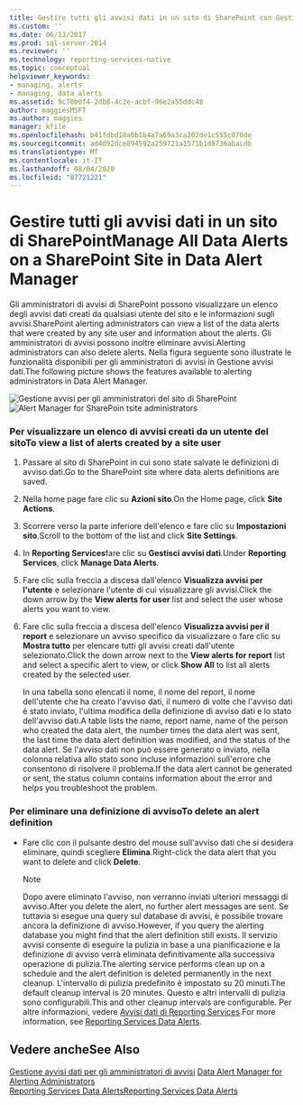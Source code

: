 ```yaml
---
title: Gestire tutti gli avvisi dati in un sito di SharePoint con Gestione avvisi dati | Microsoft Docs
ms.custom: ''
ms.date: 06/13/2017
ms.prod: sql-server-2014
ms.reviewer: ''
ms.technology: reporting-services-native
ms.topic: conceptual
helpviewer_keywords:
- managing, alerts
- managing, data alerts
ms.assetid: 9c70b0f4-2db8-4c2e-acbf-96e2a55ddc48
author: maggiesMSFT
ms.author: maggies
manager: kfile
ms.openlocfilehash: b41fdbd18a0b1b4a7a69a3ca202de1c555c070de
ms.sourcegitcommit: ad4d92dce894592a259721a1571b1d8736abacdb
ms.translationtype: MT
ms.contentlocale: it-IT
ms.lasthandoff: 08/04/2020
ms.locfileid: "87721221"
---
```

# <a name="manage-all-data-alerts-on-a-sharepoint-site-in-data-alert-manager"></a><span data-ttu-id="5096d-102">Gestire tutti gli avvisi dati in un sito di SharePoint</span><span class="sxs-lookup"><span data-stu-id="5096d-102">Manage All Data Alerts on a SharePoint Site in Data Alert Manager</span></span>
  <span data-ttu-id="5096d-103">Gli amministratori di avvisi di SharePoint possono visualizzare un elenco degli avvisi dati creati da qualsiasi utente del sito e le informazioni sugli avvisi.</span><span class="sxs-lookup"><span data-stu-id="5096d-103">SharePoint alerting administrators can view a list of the data alerts that were created by any site user and information about the alerts.</span></span> <span data-ttu-id="5096d-104">Gli amministratori di avvisi possono inoltre eliminare avvisi.</span><span class="sxs-lookup"><span data-stu-id="5096d-104">Alerting administrators can also delete alerts.</span></span> <span data-ttu-id="5096d-105">Nella figura seguente sono illustrate le funzionalità disponibili per gli amministratori di avvisi in Gestione avvisi dati.</span><span class="sxs-lookup"><span data-stu-id="5096d-105">The following picture shows the features available to alerting administrators in Data Alert Manager.</span></span>  
  
 <span data-ttu-id="5096d-106">![Gestione avvisi per gli amministratori del sito di SharePoint](media/rs-alertmanagersite.gif "Gestione avvisi per gli amministratori del sito di SharePoint")</span><span class="sxs-lookup"><span data-stu-id="5096d-106">![Alert Manager for SharePoin tsite administrators](media/rs-alertmanagersite.gif "Alert Manager for SharePoin tsite administrators")</span></span>  
  
### <a name="to-view-a-list-of-alerts-created-by-a-site-user"></a><span data-ttu-id="5096d-107">Per visualizzare un elenco di avvisi creati da un utente del sito</span><span class="sxs-lookup"><span data-stu-id="5096d-107">To view a list of alerts created by a site user</span></span>  
  
1.  <span data-ttu-id="5096d-108">Passare al sito di SharePoint in cui sono state salvate le definizioni di avviso dati.</span><span class="sxs-lookup"><span data-stu-id="5096d-108">Go to the SharePoint site where data alerts definitions are saved.</span></span>  
  
2.  <span data-ttu-id="5096d-109">Nella home page fare clic su **Azioni sito**.</span><span class="sxs-lookup"><span data-stu-id="5096d-109">On the Home page, click **Site Actions**.</span></span>  
  
3.  <span data-ttu-id="5096d-110">Scorrere verso la parte inferiore dell'elenco e fare clic su **Impostazioni sito**.</span><span class="sxs-lookup"><span data-stu-id="5096d-110">Scroll to the bottom of the list and click **Site Settings**.</span></span>  
  
4.  <span data-ttu-id="5096d-111">In **Reporting Services**fare clic su **Gestisci avvisi dati**.</span><span class="sxs-lookup"><span data-stu-id="5096d-111">Under **Reporting Services**, click **Manage Data Alerts**.</span></span>  
  
5.  <span data-ttu-id="5096d-112">Fare clic sulla freccia a discesa dall'elenco **Visualizza avvisi per l'utente** e selezionare l'utente di cui visualizzare gli avvisi.</span><span class="sxs-lookup"><span data-stu-id="5096d-112">Click the down arrow by the **View alerts for user** list and select the user whose alerts you want to view.</span></span>  
  
6.  <span data-ttu-id="5096d-113">Fare clic sulla freccia a discesa dell'elenco **Visualizza avvisi per il report** e selezionare un avviso specifico da visualizzare o fare clic su **Mostra tutto** per elencare tutti gli avvisi creati dall'utente selezionato.</span><span class="sxs-lookup"><span data-stu-id="5096d-113">Click the down arrow next to the **View alerts for report** list and select a specific alert to view, or click **Show All** to list all alerts created by the selected user.</span></span>  
  
     <span data-ttu-id="5096d-114">In una tabella sono elencati il nome, il nome del report, il nome dell'utente che ha creato l'avviso dati, il numero di volte che l'avviso dati è stato inviato, l'ultima modifica della definizione di avviso dati e lo stato dell'avviso dati.</span><span class="sxs-lookup"><span data-stu-id="5096d-114">A table lists the name, report name, name of the person who created the data alert, the number times the data alert was sent, the last time the data alert definition was modified, and the status of the data alert.</span></span> <span data-ttu-id="5096d-115">Se l'avviso dati non può essere generato o inviato, nella colonna relativa allo stato sono incluse informazioni sull'errore che consentono di risolvere il problema.</span><span class="sxs-lookup"><span data-stu-id="5096d-115">If the data alert cannot be generated or sent, the status column contains information about the error and helps you troubleshoot the problem.</span></span>  
  
### <a name="to-delete-an-alert-definition"></a><span data-ttu-id="5096d-116">Per eliminare una definizione di avviso</span><span class="sxs-lookup"><span data-stu-id="5096d-116">To delete an alert definition</span></span>  
  
-   <span data-ttu-id="5096d-117">Fare clic con il pulsante destro del mouse sull'avviso dati che si desidera eliminare, quindi scegliere **Elimina**.</span><span class="sxs-lookup"><span data-stu-id="5096d-117">Right-click the data alert that you want to delete and click **Delete**.</span></span>  
  
    > [!NOTE]  
    >  <span data-ttu-id="5096d-118">Dopo avere eliminato l'avviso, non verranno inviati ulteriori messaggi di avviso.</span><span class="sxs-lookup"><span data-stu-id="5096d-118">After you delete the alert, no further alert messages are sent.</span></span> <span data-ttu-id="5096d-119">Se tuttavia si esegue una query sul database di avvisi, è possibile trovare ancora la definizione di avviso.</span><span class="sxs-lookup"><span data-stu-id="5096d-119">However, if you query the alerting database you might find that the alert definition still exists.</span></span> <span data-ttu-id="5096d-120">Il servizio avvisi consente di eseguire la pulizia in base a una pianificazione e la definizione di avviso verrà eliminata definitivamente alla successiva operazione di pulizia.</span><span class="sxs-lookup"><span data-stu-id="5096d-120">The alerting service performs clean up on a schedule and the alert definition is deleted permanently in the next cleanup.</span></span> <span data-ttu-id="5096d-121">L'intervallo di pulizia predefinito è impostato su 20 minuti.</span><span class="sxs-lookup"><span data-stu-id="5096d-121">The default cleanup interval is 20 minutes.</span></span> <span data-ttu-id="5096d-122">Questo e altri intervalli di pulizia sono configurabili.</span><span class="sxs-lookup"><span data-stu-id="5096d-122">This and other cleanup intervals are configurable.</span></span> <span data-ttu-id="5096d-123">Per altre informazioni, vedere [Avvisi dati di Reporting Services](../ssms/agent/alerts.md).</span><span class="sxs-lookup"><span data-stu-id="5096d-123">For more information, see [Reporting Services Data Alerts](../ssms/agent/alerts.md).</span></span>  
  
## <a name="see-also"></a><span data-ttu-id="5096d-124">Vedere anche</span><span class="sxs-lookup"><span data-stu-id="5096d-124">See Also</span></span>  
 <span data-ttu-id="5096d-125">[Gestione avvisi dati per gli amministratori di avvisi](../../2014/reporting-services/data-alert-manager-for-alerting-administrators.md) </span><span class="sxs-lookup"><span data-stu-id="5096d-125">[Data Alert Manager for Alerting Administrators](../../2014/reporting-services/data-alert-manager-for-alerting-administrators.md) </span></span>  
 [<span data-ttu-id="5096d-126">Reporting Services Data Alerts</span><span class="sxs-lookup"><span data-stu-id="5096d-126">Reporting Services Data Alerts</span></span>](../ssms/agent/alerts.md)  
  
  
